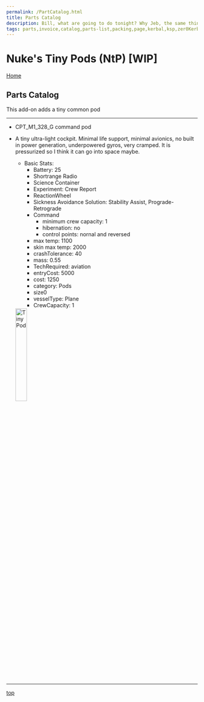```yaml
---
permalink: /PartCatalog.html
title: Parts Catalog
description: Bill, what are going to do tonight? Why Jeb, the same thing we do every night, Take over the world!
tags: parts,invoice,catalog,parts-list,packing,page,kerbal,ksp,zer0Kerbal,zedK
---
```


<!-- PartsCatalog.md v1.1.4.0
Nuke's Tiny Pods (NtP)
created: 01 Feb 2022
updated: 15 May 2022 -->

<script src="https://kit.fontawesome.com/0ea5493613.js" crossorigin="anonymous"></script>
<i class="fa-solid fa-explosion fa-beat-fade fa-3x" style="--fa-beat-fade-opacity: 0.1; --fa-beat-fade-scale: 1.25;color: #FF7E03" ></i>

# Nuke's Tiny Pods (NtP) [WIP]

[Home](./index.md)

## Parts Catalog

This add-on adds a tiny common pod

---

* CPT_M1_328_G command pod
* A tiny ultra-light cockpit. Minimal life support, minimal avionics, no built in power generation, underpowered gyros, very cramped. It is pressurized so I think it can go into space maybe.
  * Basic Stats:
    * Battery: 25
    * Shortrange Radio
    * Science Container
    * Experiment: Crew Report
    * ReactionWheel
    * Sickness Avoidance Solution: Stability Assist, Prograde-Retrograde
    * Command
      * minimum crew capacity: 1
      * hibernation: no
      * control points: nornal and reversed
    * max temp: 1100
    * skin max temp: 2000
    * crashTolerance: 40
    * mass: 0.55
    * TechRequired: aviation
    * entryCost: 5000
    * cost: 1250
    * category: Pods
    * size0
    * vesselType: Plane
    * CrewCapacity: 1

  <img src="https://raw.githubusercontent.com/zer0Kerbal/NukesTinyGirder/master/GameData/NukesTinyGirder/Parts/%40thumbs/ntp-cockpit_icon_icon.png" alt="Tiny Pod" width="25%" height="25%" />

---

[top](#Parts-Catalog)

<!-- this file CC BY-ND 4.0 by zer0Kerbal -->